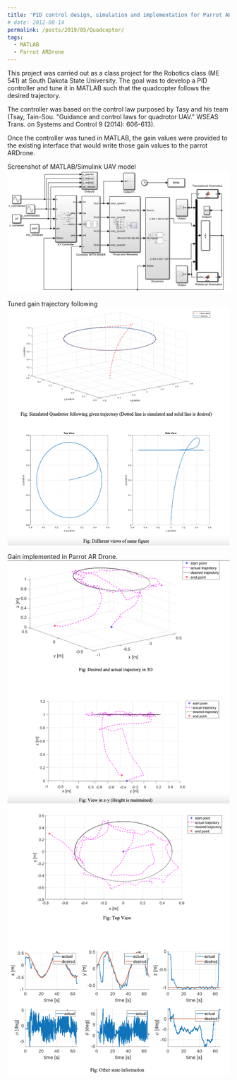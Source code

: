 ```yaml
---
title: 'PID control design, simulation and implementation for Parrot ARDrone'
# date: 2012-08-14
permalink: /posts/2019/05/Quadcoptor/
tags:
  - MATLAB
  - Parrot ARDrone
---
```


This project was carried out as a class project for the Robotics class (ME 541) at South Dakota State University. The goal was to develop a PID controller and tune it in MATLAB such that the quadcopter follows the desired trajectory. 

The controller was based on the control law purposed by Tasy and his team (Tsay, Tain-Sou. "Guidance and control laws for quadrotor UAV." WSEAS Trans. on Systems and Control 9 (2014): 606-613). 

Once the controller was tuned in MATLAB, the gain values were provided to the existing interface that would write those gain values to the parrot ARDrone. 

Screenshot of MATLAB/Simulink UAV model
<br/><img src='/images/blog_images/Quad_matlab_model.png'>

Tuned gain trajectory following
<br/><img src='/images/blog_images/Quad_sim_results.png'>

Gain implemented in Parrot AR Drone. 
<br/><img src='/images/blog_images/Quad_result1.png'>
<br/><img src='/images/blog_images/Quad_result2.png'>

